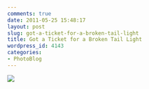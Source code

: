 ```yaml
---
comments: true
date: 2011-05-25 15:48:17
layout: post
slug: got-a-ticket-for-a-broken-tail-light
title: Got a Ticket for a Broken Tail Light
wordpress_id: 4143
categories:
- PhotoBlog
---
```


![](http://ryanfitzer.com/main/wp-content/uploads/2011/05/photo3-950x709.jpg)
